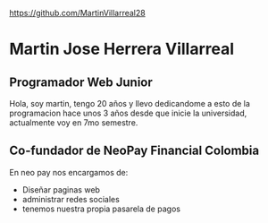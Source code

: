 https://github.com/MartinVillarreal28

# Martin Jose Herrera Villarreal

## Programador Web Junior

Hola, soy martin, tengo 20 años y llevo dedicandome a esto de la programacion hace unos 3 años desde que inicie la universidad, actualmente voy en 7mo semestre.

## Co-fundador de NeoPay Financial Colombia

En neo pay nos encargamos de:

- Diseñar paginas web
- administrar redes sociales
- tenemos nuestra propia pasarela de pagos

